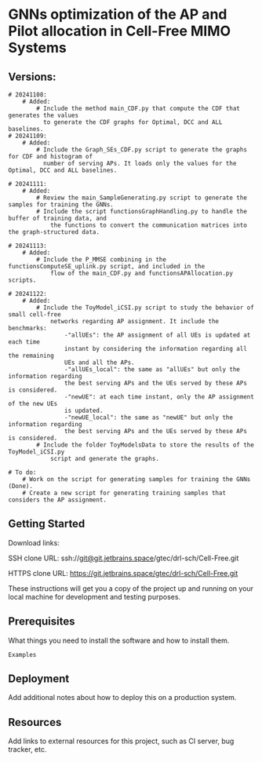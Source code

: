 # GNNs optimization of the AP and Pilot allocation in Cell-Free MIMO Systems

## Versions:
    # 20241108: 
        # Added:
            # Include the method main_CDF.py that compute the CDF that generates the values
              to generate the CDF graphs for Optimal, DCC and ALL baselines.   
    # 20241109: 
        # Added:
            # Include the Graph_SEs_CDF.py script to generate the graphs for CDF and histogram of 
              number of serving APs. It loads only the values for the Optimal, DCC and ALL baselines. 
    
    # 20241111:
        # Added:
            # Review the main_SampleGenerating.py script to generate the samples for training the GNNs.
            # Include the script functionsGraphHandling.py to handle the buffer of training data, and
                the functions to convert the communication matrices into the graph-structured data.

    # 20241113:
        # Added:
            # Include the P_MMSE combining in the functionsComputeSE_uplink.py script, and included in the
                flow of the main_CDF.py and functionsAPAllocation.py scripts.

    # 20241122:
        # Added:
            # Include the ToyModel_iCSI.py script to study the behavior of small cell-free
                networks regarding AP assignment. It include the benchmarks: 
                    -"allUEs": the AP assignment of all UEs is updated at each time
                    instant by considering the information regarding all the remaining 
                    UEs and all the APs.
                    -"allUEs_local": the same as "allUEs" but only the information regarding
                    the best serving APs and the UEs served by these APs is considered.
                    -"newUE": at each time instant, only the AP assignment of the new UEs 
                    is updated.
                    -"newUE_local": the same as "newUE" but only the information regarding
                    the best serving APs and the UEs served by these APs is considered.
            # Include the folder ToyModelsData to store the results of the ToyModel_iCSI.py 
                script and generate the graphs.

    # To do:
        # Work on the script for generating samples for training the GNNs (Done).
        # Create a new script for generating training samples that considers the AP assignment.


 

## Getting Started

Download links:

SSH clone URL: ssh://git@git.jetbrains.space/gtec/drl-sch/Cell-Free.git

HTTPS clone URL: https://git.jetbrains.space/gtec/drl-sch/Cell-Free.git



These instructions will get you a copy of the project up and running on your local machine for development and testing purposes.

## Prerequisites

What things you need to install the software and how to install them.

```
Examples
```

## Deployment

Add additional notes about how to deploy this on a production system.

## Resources

Add links to external resources for this project, such as CI server, bug tracker, etc.
